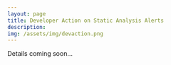 ```yaml
---
layout: page
title: Developer Action on Static Analysis Alerts
description:
img: /assets/img/devaction.png
---
```


Details coming soon...
